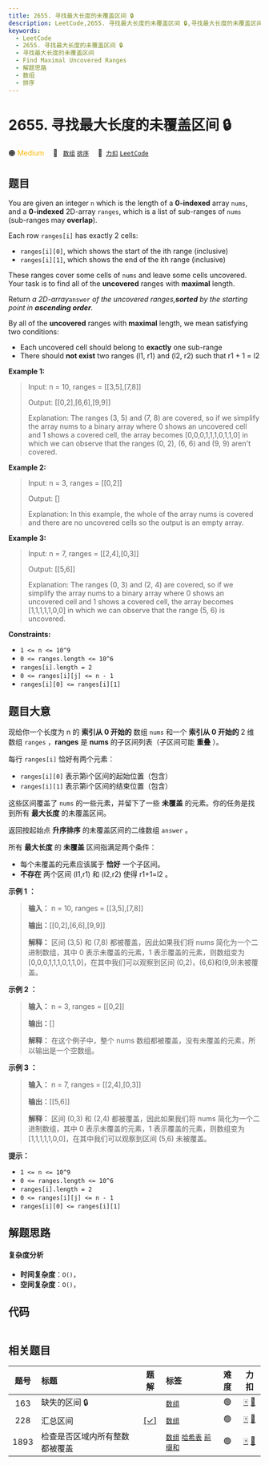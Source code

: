 ```yaml
---
title: 2655. 寻找最大长度的未覆盖区间 🔒
description: LeetCode,2655. 寻找最大长度的未覆盖区间 🔒,寻找最大长度的未覆盖区间,Find Maximal Uncovered Ranges,解题思路,数组,排序
keywords:
  - LeetCode
  - 2655. 寻找最大长度的未覆盖区间 🔒
  - 寻找最大长度的未覆盖区间
  - Find Maximal Uncovered Ranges
  - 解题思路
  - 数组
  - 排序
---
```


# 2655. 寻找最大长度的未覆盖区间 🔒

🟠 <font color=#ffb800>Medium</font>&emsp; 🔖&ensp; [`数组`](/tag/array.md) [`排序`](/tag/sorting.md)&emsp; 🔗&ensp;[`力扣`](https://leetcode.cn/problems/find-maximal-uncovered-ranges) [`LeetCode`](https://leetcode.com/problems/find-maximal-uncovered-ranges)

## 题目

You are given an integer `n` which is the length of a **0-indexed** array
`nums`, and a **0-indexed** 2D-array `ranges`, which is a list of sub-ranges
of `nums` (sub-ranges may **overlap**).

Each row `ranges[i]` has exactly 2 cells:

  * `ranges[i][0]`, which shows the start of the ith range (inclusive)
  * `ranges[i][1]`, which shows the end of the ith range (inclusive)

These ranges cover some cells of `nums` and leave some cells uncovered. Your
task is to find all of the **uncovered** ranges with **maximal** length.

Return _a 2D-array_`answer` _of the uncovered ranges,**sorted** by the
starting point in **ascending order**._

By all of the **uncovered** ranges with **maximal** length, we mean satisfying
two conditions:

  * Each uncovered cell should belong to **exactly** one sub-range
  * There should **not exist**  two ranges (l1, r1) and (l2, r2) such that r1 \+ 1 = l2



**Example 1:**

> Input: n = 10, ranges = [[3,5],[7,8]]
> 
> Output: [[0,2],[6,6],[9,9]]
> 
> Explanation: The ranges (3, 5) and (7, 8) are covered, so if we simplify the array nums to a binary array where 0 shows an uncovered cell and 1 shows a covered cell, the array becomes [0,0,0,1,1,1,0,1,1,0] in which we can observe that the ranges (0, 2), (6, 6) and (9, 9) aren't covered.

**Example 2:**

> Input: n = 3, ranges = [[0,2]]
> 
> Output: []
> 
> Explanation: In this example, the whole of the array nums is covered and there are no uncovered cells so the output is an empty array.

**Example 3:**

> Input: n = 7, ranges = [[2,4],[0,3]]
> 
> Output: [[5,6]]
> 
> Explanation: The ranges (0, 3) and (2, 4) are covered, so if we simplify the array nums to a binary array where 0 shows an uncovered cell and 1 shows a covered cell, the array becomes [1,1,1,1,1,0,0] in which we can observe that the range (5, 6) is uncovered.

**Constraints:**

  * `1 <= n <= 10^9`
  * `0 <= ranges.length <= 10^6`
  * `ranges[i].length = 2`
  * `0 <= ranges[i][j] <= n - 1`
  * `ranges[i][0] <= ranges[i][1]`


## 题目大意

现给你一个长度为 n 的 **索引从 0 开始的**  数组 `nums` 和一个 **索引从 0 开始的** 2 维数组 `ranges`
，**ranges** 是 **nums** 的子区间列表（子区间可能 **重叠** ）。

每行 `ranges[i]` 恰好有两个元素：

  * `ranges[i][0]` 表示第i个区间的起始位置（包含）
  * `ranges[i][1]` 表示第i个区间的结束位置（包含）

这些区间覆盖了 `nums` 的一些元素，并留下了一些 **未覆盖** 的元素。你的任务是找到所有 **最大长度** 的未覆盖区间。

返回按起始点 **升序排序** 的未覆盖区间的二维数组 `answer` 。

所有 **最大长度** 的 **未覆盖** 区间指满足两个条件：

  * 每个未覆盖的元素应该属于 **恰好** 一个子区间。
  * **不存在** 两个区间 (l1,r1) 和 (l2,r2) 使得 r1+1=l2 。



**示例 1 ：**

> 
> 
> 
> 
> 
> **输入：** n = 10, ranges = [[3,5],[7,8]]
> 
> **输出：**[[0,2],[6,6],[9,9]]
> 
> **解释：** 区间 (3,5) 和 (7,8) 都被覆盖，因此如果我们将 nums 简化为一个二进制数组，其中 0 表示未覆盖的元素，1 表示覆盖的元素，则数组变为[0,0,0,1,1,1,0,1,1,0]，在其中我们可以观察到区间 (0,2)，(6,6)和(9,9)未被覆盖。
> 
> 

**示例 2  ：**

> 
> 
> 
> 
> 
> **输入：** n = 3, ranges = [[0,2]]
> 
> **输出：**[]
> 
> **解释：** 在这个例子中，整个 nums 数组都被覆盖，没有未覆盖的元素，所以输出是一个空数组。
> 
> 

**示例 3 ：**

> 
> 
> 
> 
> 
> **输入：** n = 7, ranges = [[2,4],[0,3]]
> 
> **输出：**[[5,6]]
> 
> **解释：** 区间 (0,3) 和 (2,4) 都被覆盖，因此如果我们将 nums 简化为一个二进制数组，其中 0 表示未覆盖的元素，1 表示覆盖的元素，则数组变为[1,1,1,1,1,0,0]，在其中我们可以观察到区间 (5,6) 未被覆盖。



**提示：**

  * `1 <= n <= 10^9`
  * `0 <= ranges.length <= 10^6`
  * `ranges[i].length = 2`
  * `0 <= ranges[i][j] <= n - 1`
  * `ranges[i][0] <= ranges[i][1]`


## 解题思路

#### 复杂度分析

- **时间复杂度**：`O()`，
- **空间复杂度**：`O()`，

## 代码

```javascript

```

## 相关题目

<!-- prettier-ignore -->
| 题号 | 标题 | 题解 | 标签 | 难度 | 力扣 |
| :------: | :------ | :------: | :------ | :------: | :------: |
| 163 | 缺失的区间 🔒 |  |  [`数组`](/tag/array.md) | 🟢 | [🀄️](https://leetcode.cn/problems/missing-ranges) [🔗](https://leetcode.com/problems/missing-ranges) |
| 228 | 汇总区间 | [[✓]](/problem/0228.md) |  [`数组`](/tag/array.md) | 🟢 | [🀄️](https://leetcode.cn/problems/summary-ranges) [🔗](https://leetcode.com/problems/summary-ranges) |
| 1893 | 检查是否区域内所有整数都被覆盖 |  |  [`数组`](/tag/array.md) [`哈希表`](/tag/hash-table.md) [`前缀和`](/tag/prefix-sum.md) | 🟢 | [🀄️](https://leetcode.cn/problems/check-if-all-the-integers-in-a-range-are-covered) [🔗](https://leetcode.com/problems/check-if-all-the-integers-in-a-range-are-covered) |